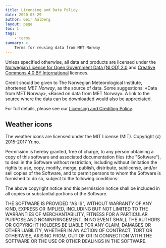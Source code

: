 ```yaml
---
title: Licensing and Data Policy
date: 2020-05-29
author: Geir Aalberg
layout: page
toc: 1
tags:
    - terms
summary: >
    Terms for reusing data from MET Norway
---
```


Unless specified otherwise, all data and products are licensed under the
[Norwegian Licence for Open Government Data (NLOD) 2.0](https://data.norge.no/nlod/en/2.0/)
and [Creative Commons 4.0 BY International](http://creativecommons.org/licenses/by/4.0) licences.

Credit should be given to The Norwegian Meteorological Institute, shortened *MET
Norway*, as the source of data. Some suggestions: «Data from MET Norway», «Based
on data from MET Norway». A link to the source where the data can be downloaded
would also be appreciated.

For full details, please see our [Licensing and Crediting Policy](https://www.met.no/en/free-meteorological-data/Licensing-and-crediting).

## Weather icons

The weather icons are licensed under the MIT License (MIT). Copyright (c) 2015-2017 Yr.no.

Permission is hereby granted, free of charge, to any person obtaining a copy of
this software and associated documentation files (the "Software"), to deal in
the Software without restriction, including without limitation the rights to
use, copy, modify, merge, publish, distribute, sublicense, and/or sell copies of
the Software, and to permit persons to whom the Software is furnished to do so,
subject to the following conditions:

The above copyright notice and this permission notice shall be included in all
copies or substantial portions of the Software.

THE SOFTWARE IS PROVIDED "AS IS", WITHOUT WARRANTY OF ANY KIND, EXPRESS OR
IMPLIED, INCLUDING BUT NOT LIMITED TO THE WARRANTIES OF MERCHANTABILITY, FITNESS
FOR A PARTICULAR PURPOSE AND NONINFRINGEMENT. IN NO EVENT SHALL THE AUTHORS OR
COPYRIGHT HOLDERS BE LIABLE FOR ANY CLAIM, DAMAGES OR OTHER LIABILITY, WHETHER
IN AN ACTION OF CONTRACT, TORT OR OTHERWISE, ARISING FROM, OUT OF OR IN
CONNECTION WITH THE SOFTWARE OR THE USE OR OTHER DEALINGS IN THE SOFTWARE.
